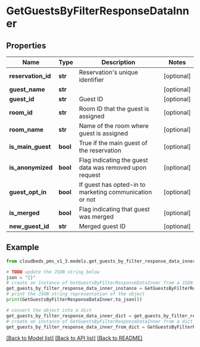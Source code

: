 # GetGuestsByFilterResponseDataInner


## Properties

Name | Type | Description | Notes
------------ | ------------- | ------------- | -------------
**reservation_id** | **str** | Reservation&#39;s unique identifier | [optional] 
**guest_name** | **str** |  | [optional] 
**guest_id** | **str** | Guest ID | [optional] 
**room_id** | **str** | Room ID that the guest is assigned | [optional] 
**room_name** | **str** | Name of the room where guest is assigned | [optional] 
**is_main_guest** | **bool** | True if the main guest of the reservation | [optional] 
**is_anonymized** | **bool** | Flag indicating the guest data was removed upon request | [optional] 
**guest_opt_in** | **bool** | If guest has opted-in to marketing communication or not | [optional] 
**is_merged** | **bool** | Flag indicating that guest was merged | [optional] 
**new_guest_id** | **str** | Merged guest ID | [optional] 

## Example

```python
from cloudbeds_pms_v1_3.models.get_guests_by_filter_response_data_inner import GetGuestsByFilterResponseDataInner

# TODO update the JSON string below
json = "{}"
# create an instance of GetGuestsByFilterResponseDataInner from a JSON string
get_guests_by_filter_response_data_inner_instance = GetGuestsByFilterResponseDataInner.from_json(json)
# print the JSON string representation of the object
print(GetGuestsByFilterResponseDataInner.to_json())

# convert the object into a dict
get_guests_by_filter_response_data_inner_dict = get_guests_by_filter_response_data_inner_instance.to_dict()
# create an instance of GetGuestsByFilterResponseDataInner from a dict
get_guests_by_filter_response_data_inner_from_dict = GetGuestsByFilterResponseDataInner.from_dict(get_guests_by_filter_response_data_inner_dict)
```
[[Back to Model list]](../README.md#documentation-for-models) [[Back to API list]](../README.md#documentation-for-api-endpoints) [[Back to README]](../README.md)


